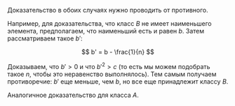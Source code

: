 Доказательство в обоих случаях нужно проводить от противного.

Например, для доказательства, что класс $B$ не имеет наименьшего элемента, предполагаем, что наименьший есть и равен $b$. Затем рассматриваем такое $b'$:

$$ b' = b - \frac{1}{n} $$

Доказываем, что $b' > 0$ и что $b'^2 > c$ (то есть мы можем подобрать такое $n$, чтобы это неравенство выполнялось). Тем самым получаем противоречие: $b'$ еще меньше, чем $b$, но все еще принадлежит классу $B$.

Аналогичное доказательство для класса $A$.